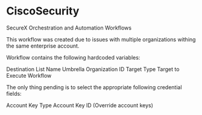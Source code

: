# CiscoSecurity
SecureX Orchestration and Automation Workflows

This workflow was created due to issues with multiple organizations withing the same enterprise account.

Workflow contains the following hardcoded variables:

Destination List Name
Umbrella Organization ID
Target Type
Target to Execute Workflow

The only thing pending is to select the appropriate following credential fields:

Account Key Type
Account Key ID (Override account keys)
